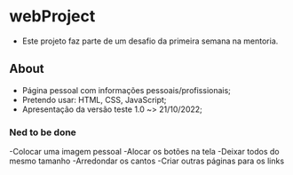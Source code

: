# webProject

- Este projeto faz parte de um desafio da primeira semana na mentoria.

## About

- Página pessoal com informações pessoais/profissionais;
- Pretendo usar: HTML, CSS, JavaScript;
- Apresentação da versão teste 1.0 ~> 21/10/2022;

### Ned to be done

-Colocar uma imagem pessoal
-Alocar os botões na tela
-Deixar todos do mesmo tamanho
-Arredondar os cantos
-Criar outras páginas para os links

